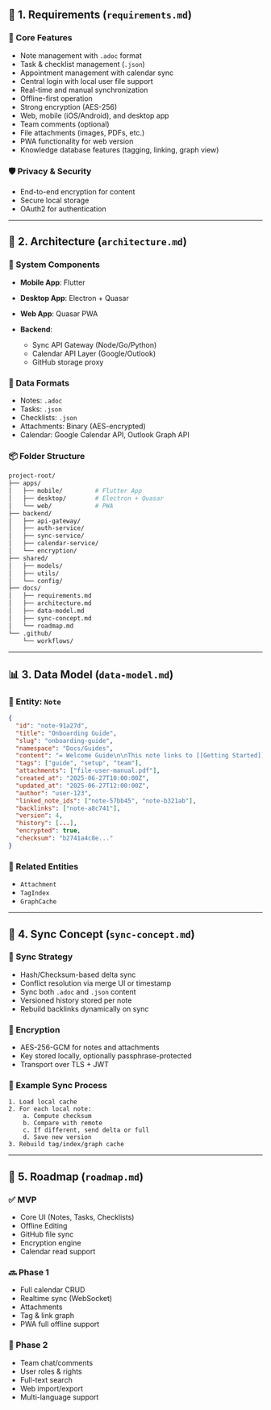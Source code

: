 ## 📄 1. Requirements (`requirements.md`)

### 🎯 Core Features

* Note management with `.adoc` format
* Task & checklist management (`.json`)
* Appointment management with calendar sync
* Central login with local user file support
* Real-time and manual synchronization
* Offline-first operation
* Strong encryption (AES-256)
* Web, mobile (iOS/Android), and desktop app
* Team comments (optional)
* File attachments (images, PDFs, etc.)
* PWA functionality for web version
* Knowledge database features (tagging, linking, graph view)

### 🛡️ Privacy & Security

* End-to-end encryption for content
* Secure local storage
* OAuth2 for authentication

---

## 🧱 2. Architecture (`architecture.md`)

### 🔧 System Components

* **Mobile App**: Flutter
* **Desktop App**: Electron + Quasar
* **Web App**: Quasar PWA
* **Backend**:

  * Sync API Gateway (Node/Go/Python)
  * Calendar API Layer (Google/Outlook)
  * GitHub storage proxy

### 🧭 Data Formats

* Notes: `.adoc`
* Tasks: `.json`
* Checklists: `.json`
* Attachments: Binary (AES-encrypted)
* Calendar: Google Calendar API, Outlook Graph API

### 📦 Folder Structure

```bash
project-root/
├── apps/
│   ├── mobile/         # Flutter App
│   ├── desktop/        # Electron + Quasar
│   └── web/            # PWA
├── backend/
│   ├── api-gateway/
│   ├── auth-service/
│   ├── sync-service/
│   ├── calendar-service/
│   └── encryption/
├── shared/
│   ├── models/
│   ├── utils/
│   └── config/
├── docs/
│   ├── requirements.md
│   ├── architecture.md
│   ├── data-model.md
│   ├── sync-concept.md
│   └── roadmap.md
└── .github/
    └── workflows/
```

---

## 📊 3. Data Model (`data-model.md`)

### 🧩 Entity: `Note`

```json
{
  "id": "note-91a27d",
  "title": "Onboarding Guide",
  "slug": "onboarding-guide",
  "namespace": "Docs/Guides",
  "content": "= Welcome Guide\n\nThis note links to [[Getting Started]].",
  "tags": ["guide", "setup", "team"],
  "attachments": ["file-user-manual.pdf"],
  "created_at": "2025-06-27T10:00:00Z",
  "updated_at": "2025-06-27T12:00:00Z",
  "author": "user-123",
  "linked_note_ids": ["note-57bb45", "note-b321ab"],
  "backlinks": ["note-a8c741"],
  "version": 4,
  "history": [...],
  "encrypted": true,
  "checksum": "b2741a4c8e..."
}
```

### 📂 Related Entities

* `Attachment`
* `TagIndex`
* `GraphCache`

---

## 🔁 4. Sync Concept (`sync-concept.md`)

### 🔄 Sync Strategy

* Hash/Checksum-based delta sync
* Conflict resolution via merge UI or timestamp
* Sync both `.adoc` and `.json` content
* Versioned history stored per note
* Rebuild backlinks dynamically on sync

### 🔐 Encryption

* AES-256-GCM for notes and attachments
* Key stored locally, optionally passphrase-protected
* Transport over TLS + JWT

### 🧪 Example Sync Process

```plaintext
1. Load local cache
2. For each local note:
    a. Compute checksum
    b. Compare with remote
    c. If different, send delta or full
    d. Save new version
3. Rebuild tag/index/graph cache
```

---

## 🚀 5. Roadmap (`roadmap.md`)

### ✅ MVP

* Core UI (Notes, Tasks, Checklists)
* Offline Editing
* GitHub file sync
* Encryption engine
* Calendar read support

### 🔜 Phase 1

* Full calendar CRUD
* Realtime sync (WebSocket)
* Attachments
* Tag & link graph
* PWA full offline support

### 🔮 Phase 2

* Team chat/comments
* User roles & rights
* Full-text search
* Web import/export
* Multi-language support
